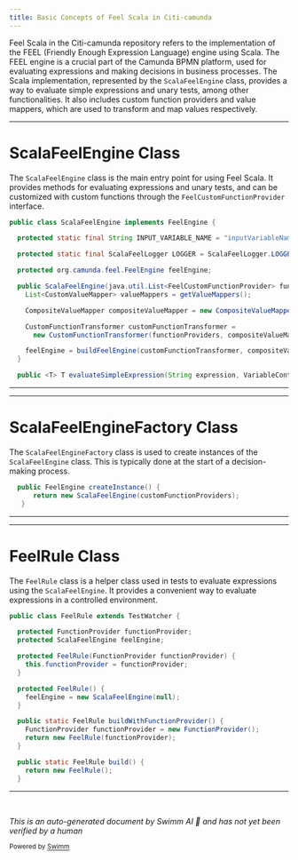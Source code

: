 ```yaml
---
title: Basic Concepts of Feel Scala in Citi-camunda
---
```

Feel Scala in the Citi-camunda repository refers to the implementation of the FEEL (Friendly Enough Expression Language) engine using Scala. The FEEL engine is a crucial part of the Camunda BPMN platform, used for evaluating expressions and making decisions in business processes. The Scala implementation, represented by the `ScalaFeelEngine` class, provides a way to evaluate simple expressions and unary tests, among other functionalities. It also includes custom function providers and value mappers, which are used to transform and map values respectively.

<SwmSnippet path="/engine-dmn/feel-scala/src/main/java/org/camunda/bpm/dmn/feel/impl/scala/ScalaFeelEngine.java" line="45">

---

# ScalaFeelEngine Class

The `ScalaFeelEngine` class is the main entry point for using Feel Scala. It provides methods for evaluating expressions and unary tests, and can be customized with custom functions through the `FeelCustomFunctionProvider` interface.

```java
public class ScalaFeelEngine implements FeelEngine {

  protected static final String INPUT_VARIABLE_NAME = "inputVariableName";

  protected static final ScalaFeelLogger LOGGER = ScalaFeelLogger.LOGGER;

  protected org.camunda.feel.FeelEngine feelEngine;

  public ScalaFeelEngine(java.util.List<FeelCustomFunctionProvider> functionProviders) {
    List<CustomValueMapper> valueMappers = getValueMappers();

    CompositeValueMapper compositeValueMapper = new CompositeValueMapper(valueMappers);

    CustomFunctionTransformer customFunctionTransformer =
      new CustomFunctionTransformer(functionProviders, compositeValueMapper);

    feelEngine = buildFeelEngine(customFunctionTransformer, compositeValueMapper);
  }

  public <T> T evaluateSimpleExpression(String expression, VariableContext variableContext) {

```

---

</SwmSnippet>

<SwmSnippet path="/engine-dmn/feel-scala/src/main/java/org/camunda/bpm/dmn/feel/impl/scala/ScalaFeelEngineFactory.java" line="36">

---

# ScalaFeelEngineFactory Class

The `ScalaFeelEngineFactory` class is used to create instances of the `ScalaFeelEngine` class. This is typically done at the start of a decision-making process.

```java
  public FeelEngine createInstance() {
      return new ScalaFeelEngine(customFunctionProviders);
   }
```

---

</SwmSnippet>

<SwmSnippet path="/engine-dmn/feel-scala/src/test/java/org/camunda/bpm/dmn/engine/feel/helper/FeelRule.java" line="30">

---

# FeelRule Class

The `FeelRule` class is a helper class used in tests to evaluate expressions using the `ScalaFeelEngine`. It provides a convenient way to evaluate expressions in a controlled environment.

```java
public class FeelRule extends TestWatcher {

  protected FunctionProvider functionProvider;
  protected ScalaFeelEngine feelEngine;

  protected FeelRule(FunctionProvider functionProvider) {
    this.functionProvider = functionProvider;
  }

  protected FeelRule() {
    feelEngine = new ScalaFeelEngine(null);
  }

  public static FeelRule buildWithFunctionProvider() {
    FunctionProvider functionProvider = new FunctionProvider();
    return new FeelRule(functionProvider);
  }

  public static FeelRule build() {
    return new FeelRule();
  }
```

---

</SwmSnippet>

&nbsp;

*This is an auto-generated document by Swimm AI 🌊 and has not yet been verified by a human*

<SwmMeta version="3.0.0" repo-id="Z2l0aHViJTNBJTNBQ2l0aS1jYW11bmRhJTNBJTNBZ2lsYWRuYXZvdA==" repo-name="Citi-camunda" doc-type="overview"><sup>Powered by [Swimm](/)</sup></SwmMeta>
